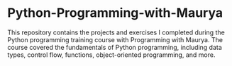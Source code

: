 # Python-Programming-with-Maurya
This repository contains the projects and exercises I completed during the Python programming training course with Programming with Maurya. The course covered the fundamentals of Python programming, including data types, control flow, functions, object-oriented programming, and more.

